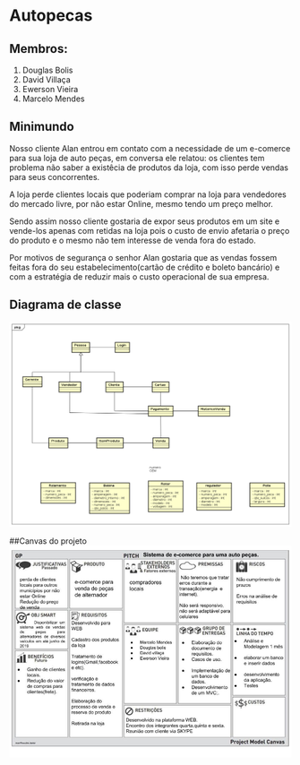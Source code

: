 # Autopecas

## Membros: 
1. Douglas Bolis
2. David Villaça
3. Ewerson Vieira
4. Marcelo Mendes


## Minimundo 

Nosso cliente Alan entrou em contato com a necessidade de um e-comerce para sua loja de auto peças, em conversa ele relatou:  os clientes tem problema não saber a existêcia de produtos da  loja, com isso perde vendas para seus concorrentes.

A loja perde clientes locais que poderiam comprar na loja para vendedores do mercado livre, por não estar Online, mesmo tendo um preço melhor.

Sendo assim nosso cliente gostaria de expor seus produtos em um site e vende-los apenas com retidas na loja pois o custo de envio afetaria o preço do produto e o mesmo não tem interesse de venda fora do estado. 

Por motivos de segurança o senhor Alan gostaria que as vendas fossem feitas fora do seu estabelecimento(cartão de crédito e boleto bancário) e com a estratégia de reduzir mais o custo operacional de sua empresa.

## Diagrama de classe
![Diagrama de classe](https://github.com/MarceloMendes94/Autopecas/blob/master/analise/DC_img.png)

##Canvas do projeto
![canvas](https://github.com/MarceloMendes94/Autopecas/blob/master/POO2/Project%20model%20canvas.jpg)